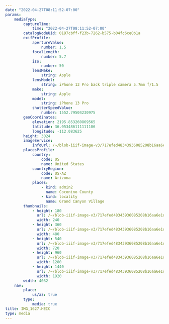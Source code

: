 ```yaml
---
date: "2022-04-27T08:11:52-07:00"
params:
    mediaType:
        captureTime:
            time: "2022-04-27T08:11:52-07:00"
        catalogNodeUid: 0197cbff-f23b-7262-b575-b04fc6ce0b1a
        exifProfile:
            apertureValue:
                number: 1.5
            focalLength:
                number: 5.7
            iso:
                number: 50
            lensMake:
                string: Apple
            lensModel:
                string: iPhone 13 Pro back triple camera 5.7mm f/1.5
            make:
                string: Apple
            model:
                string: iPhone 13 Pro
            shutterSpeedValue:
                number: 1552.79504230975
        geoCoordinates:
            elevation: 2195.853260869565
            latitude: 36.053486111111106
            longitude: -112.083625
        height: 3024
        imageService:
            infoUrl: /~/blob-iiif-image-v3/717efed48343936085208b16aa6e1d5e51744445b6187552c6b6d9f5aa5f4387/info.json
        placesProfile:
            country:
                code: US
                name: United States
            countryRegion:
                code: US-AZ
                name: Arizona
            places:
                - kind: admin2
                  name: Coconino County
                - kind: locality
                  name: Grand Canyon Village
        thumbnails:
            - height: 180
              url: /~/blob-iiif-image-v3/717efed48343936085208b16aa6e1d5e51744445b6187552c6b6d9f5aa5f4387/full/240%2C180/0/default.jpg
              width: 240
            - height: 360
              url: /~/blob-iiif-image-v3/717efed48343936085208b16aa6e1d5e51744445b6187552c6b6d9f5aa5f4387/full/480%2C360/0/default.jpg
              width: 480
            - height: 540
              url: /~/blob-iiif-image-v3/717efed48343936085208b16aa6e1d5e51744445b6187552c6b6d9f5aa5f4387/full/720%2C540/0/default.jpg
              width: 720
            - height: 960
              url: /~/blob-iiif-image-v3/717efed48343936085208b16aa6e1d5e51744445b6187552c6b6d9f5aa5f4387/full/1280%2C960/0/default.jpg
              width: 1280
            - height: 1440
              url: /~/blob-iiif-image-v3/717efed48343936085208b16aa6e1d5e51744445b6187552c6b6d9f5aa5f4387/full/1920%2C1440/0/default.jpg
              width: 1920
        width: 4032
    nav:
        place:
            us/az: true
        type:
            media: true
title: IMG_1627.HEIC
type: media
---
```


